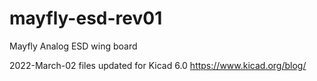 # mayfly-esd-rev01
 
 Mayfly Analog ESD wing board
 
 2022-March-02 files updated for Kicad 6.0 https://www.kicad.org/blog/
